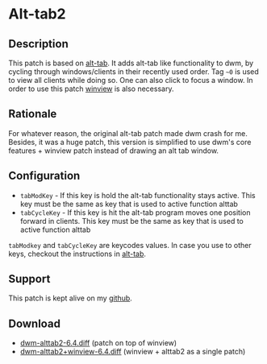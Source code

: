 Alt-tab2
========

Description
-----------
This patch is based on [alt-tab](../alt-tab/).
It adds alt-tab like functionality to dwm,
by cycling through windows/clients in their recently used order.
Tag `~0` is used to view all clients while doing so.
One can also click to focus a window.
In order to use this patch [winview](../winview/) is also necessary.

Rationale
---------
For whatever reason, the original alt-tab patch made dwm crash for me.
Besides, it was a huge patch, this version is simplified to use dwm's
core features + winview patch instead of drawing an alt tab window.

Configuration
---------------------
* `tabModKey` - If this key is hold the alt-tab functionality stays active. This key must be the same as key that is used to active function alttab
* `tabCycleKey` - If this key is hit the alt-tab program moves one position forward in clients. This key must be the same as key that is used to active function alttab

`tabModkey` and `tabCycleKey` are keycodes values.
In case you use to other keys, checkout the instructions in
[alt-tab](../alt-tab/index.md).

Support
-----
This patch is kept alive on my [github](https://github.com/lucas-mior/dwm).

Download
--------
* [dwm-alttab2-6.4.diff](dwm-alttab2-6.4.diff) (patch on top of winview)
* [dwm-alttab2+winview-6.4.diff](dwm-alttab2+winview-6.4.diff) (winview + alttab2 as a single patch)
